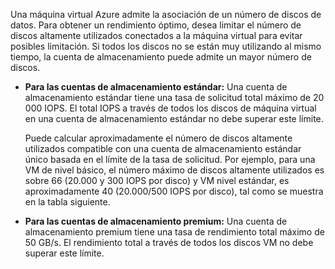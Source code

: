 Una máquina virtual Azure admite la asociación de un número de discos de datos. Para obtener un rendimiento óptimo, desea limitar el número de discos altamente utilizados conectados a la máquina virtual para evitar posibles limitación. Si todos los discos no se están muy utilizando al mismo tiempo, la cuenta de almacenamiento puede admite un mayor número de discos.

- **Para las cuentas de almacenamiento estándar:** Una cuenta de almacenamiento estándar tiene una tasa de solicitud total máximo de 20 000 IOPS. El total IOPS a través de todos los discos de máquina virtual en una cuenta de almacenamiento estándar no debe superar este límite.

    Puede calcular aproximadamente el número de discos altamente utilizados compatible con una cuenta de almacenamiento estándar único basada en el límite de la tasa de solicitud. Por ejemplo, para una VM de nivel básico, el número máximo de discos altamente utilizados es sobre 66 (20.000 y 300 IOPS por disco) y VM nivel estándar, es aproximadamente 40 (20.000/500 IOPS por disco), tal como se muestra en la tabla siguiente. 
 
- **Para las cuentas de almacenamiento premium:** Una cuenta de almacenamiento premium tiene una tasa de rendimiento total máximo de 50 GB/s. El rendimiento total a través de todos los discos VM no debe superar este límite.